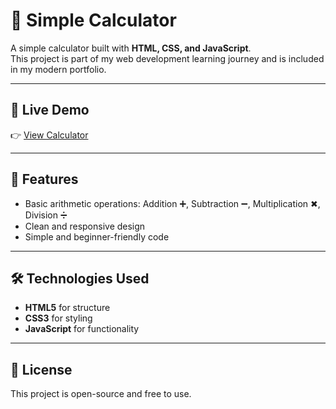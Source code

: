 ﻿# 🧮 Simple Calculator

A simple calculator built with **HTML, CSS, and JavaScript**.  
This project is part of my web development learning journey and is included in my modern portfolio.

---

## 🔗 Live Demo
👉 [View Calculator](https://azmeraw-dev.github.io/my-modern-portfolio/projects/Simple_Calculator/)

---

## 📂 Features
- Basic arithmetic operations: Addition ➕, Subtraction ➖, Multiplication ✖, Division ➗  
- Clean and responsive design  
- Simple and beginner-friendly code  

---

## 🛠️ Technologies Used
- **HTML5** for structure  
- **CSS3** for styling  
- **JavaScript** for functionality
  
---

## 📜 License
This project is open-source and free to use.






